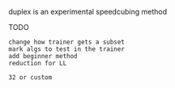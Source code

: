 duplex is an experimental speedcubing method

TODO

    change how trainer gets a subset
    mark algs to test in the trainer
    add beginner method
    reduction for LL

    32 or custom
